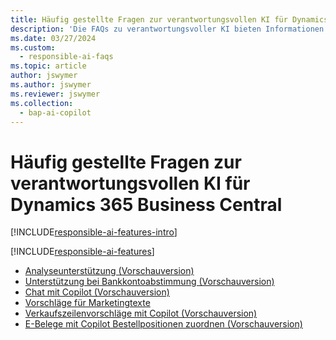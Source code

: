```yaml
---
title: Häufig gestellte Fragen zur verantwortungsvollen KI für Dynamics 365 Business Central
description: 'Die FAQs zu verantwortungsvoller KI bieten Informationen über die in Business Central verwendete KI-Technologie sowie wichtige Überlegungen und Details dazu, wie die KI verwendet wird sowie wie sie getestet und bewertet wurde und welche spezifischen Einschränkungen gelten.'
ms.date: 03/27/2024
ms.custom:
  - responsible-ai-faqs
ms.topic: article
author: jswymer
ms.author: jswymer
ms.reviewer: jswymer
ms.collection:
  - bap-ai-copilot
---
```


# <a name="responsible-ai-faqs-for-dynamics-365-business-central"></a>Häufig gestellte Fragen zur verantwortungsvollen KI für Dynamics 365 Business Central

[!INCLUDE[responsible-ai-features-intro](includes/responsible-ai-intro.md)]

[!INCLUDE[responsible-ai-features](includes/responsible-ai-features.md)]

- [Analyseunterstützung (Vorschauversion)](faqs-analysis-assist.md)
- [Unterstützung bei Bankkontoabstimmung (Vorschauversion)](faqs-bank-reconciliation.md)
- [Chat mit Copilot (Vorschauversion)](faqs-chat-with-copilot.md)
- [Vorschläge für Marketingtexte](faqs-marketing-text.md)
- [Verkaufszeilenvorschläge mit Copilot (Vorschauversion)](faq-sales-suggest-sales-lines-with-copilot.md)
- [E-Belege mit Copilot Bestellpositionen zuordnen (Vorschauversion)](map-edocuments-with-copilot.md)
